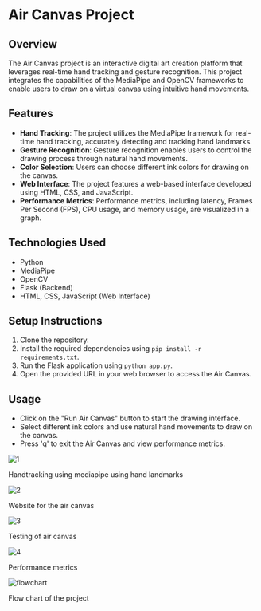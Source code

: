 # Air Canvas Project

## Overview

The Air Canvas project is an interactive digital art creation platform that leverages real-time hand tracking and gesture recognition. This project integrates the capabilities of the MediaPipe and OpenCV frameworks to enable users to draw on a virtual canvas using intuitive hand movements.

## Features

- **Hand Tracking**: The project utilizes the MediaPipe framework for real-time hand tracking, accurately detecting and tracking hand landmarks.
- **Gesture Recognition**: Gesture recognition enables users to control the drawing process through natural hand movements.
- **Color Selection**: Users can choose different ink colors for drawing on the canvas.
- **Web Interface**: The project features a web-based interface developed using HTML, CSS, and JavaScript.
- **Performance Metrics**: Performance metrics, including latency, Frames Per Second (FPS), CPU usage, and memory usage, are visualized in a graph.

## Technologies Used

- Python
- MediaPipe
- OpenCV
- Flask (Backend)
- HTML, CSS, JavaScript (Web Interface)

## Setup Instructions

1. Clone the repository.
2. Install the required dependencies using `pip install -r requirements.txt`.
3. Run the Flask application using `python app.py`.
4. Open the provided URL in your web browser to access the Air Canvas.

## Usage

- Click on the "Run Air Canvas" button to start the drawing interface.
- Select different ink colors and use natural hand movements to draw on the canvas.
- Press 'q' to exit the Air Canvas and view performance metrics.

![1](https://github.com/Tabrez-dev/Air-Canvas/assets/75200693/15bb8313-f6bc-48ba-bc52-e86e576f58b4)

Handtracking using mediapipe using hand landmarks


![2](https://github.com/Tabrez-dev/Air-Canvas/assets/75200693/f6e0d969-01cb-423f-816c-c6c9e1edb5ea)


Website for the air canvas


![3](https://github.com/Tabrez-dev/Air-Canvas/assets/75200693/4bd89656-e626-40bd-8f67-8d8576d37ce8)

Testing of air canvas


![4](https://github.com/Tabrez-dev/Air-Canvas/assets/75200693/48a6ba21-2d63-4875-ac0f-1307340dd1cf)


Performance metrics

![flowchart](https://github.com/Tabrez-dev/Air-Canvas/assets/75200693/b826c9d6-a052-4c35-97e3-d832c55630ba)

Flow chart of the project






